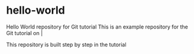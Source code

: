 # hello-world
Hello World repository for Git tutorial
This is an example repository for the Git tutorial on |

This repository is built step by step in the tutorial
